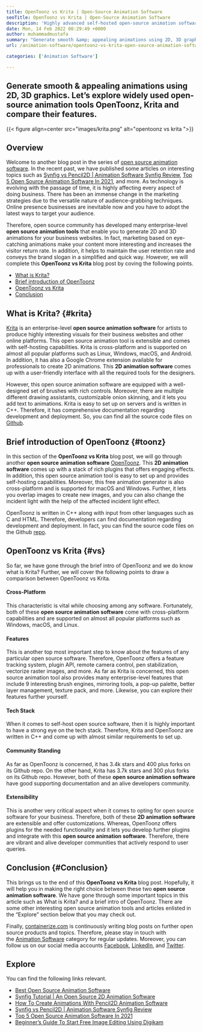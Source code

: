 ```yaml
---
title: OpenToonz vs Krita | Open-Source Animation Software
seoTitle: OpenToonz vs Krita | Open-Source Animation Software
description: 'Highly advanced self-hosted open-source animation software to generate rich 2D & 3D animations. This blog post is about the comparison of OpenToonz vs Krita.'
date: Mon, 14 Feb 2022 08:29:49 +0000
author: muhammadmustafa
summary: "Generate smooth &amp; appealing animations using 2D, 3D graphics. Let's explore widely used open-source animation tools OpenToonz, Krita and compare their features."
url: /animation-software/opentoonz-vs-krita-open-source-animation-software/

categories: ['Animation Software']

---
```

## Generate smooth & appealing animations using 2D, 3D graphics. Let’s explore widely used open-source animation tools OpenToonz, Krita and compare their features.

{{< figure align=center src="images/krita.png" alt="opentoonz vs krita ">}}  

## Overview

Welcome to another blog post in the series of [open source animation software][1]. In the recent past, we have published some articles on interesting topics such as [Synfig vs Pencil2D | Animation Software Synfig Review][2], [Top 5 Open Source Animation Software In 2021][3], and more. As technology is evolving with the passage of time, it is highly affecting every aspect of doing business. There has been an immense change in the marketing strategies due to the versatile nature of audience-grabbing techniques. Online presence businesses are inevitable now and you have to adopt the latest ways to target your audience.

Therefore, open source community has developed many enterprise-level **open source animation tools** that enable you to generate 2D and 3D animations for your business websites. In fact, marketing based on eye-catching animations make your content more interesting and increases the visitor return rate. In addition, it helps to maintain the user retention rate and conveys the brand slogan in a simplified and quick way. However, we will complete this **OpenToonz vs Krita** blog post by coving the following points.

  * [What is Krita?][4]
  * [Brief introduction of OpenToonz][5]
  * [OpenToonz vs Krita][6]
  * [Conclusion][7] 

## What is Krita? {#krita}

[Krita][8] is an enterprise-level **open source animation software** for artists to produce highly interesting visuals for their business websites and other online platforms. This open source animation tool is extensible and comes with self-hosting capabilities. Krita is cross-platform and is supported on almost all popular platforms such as Linux, Windows, macOS, and Android. In addition, it has also a Google Chrome extension available for professionals to create 2D animations. This **2D animation software** comes up with a user-friendly interface with all the required tools for the designers.

However, this open source animation software are equipped with a well-designed set of brushes with rich controls. Moreover, there are multiple different drawing assistants, customizable onion skinning, and it lets you add text to animations. Krita is easy to set up on servers and is written in C++. Therefore, it has comprehensive documentation regarding development and deployment. So, you can find all the source code files on [Github][9].

## Brief introduction of OpenToonz {#toonz}

In this section of the **OpenToonz vs Krita** blog post, we will go through another **open source animation software** [OpenToonz][10]. This **2D animation software** comes up with a stack of rich plugins that offers engaging effects. In addition, this open source animation tool is easy to set up and provides self-hosting capabilities. Moreover, this free animation generator is also cross-platform and is supported for macOS and Windows. Further, it lets you overlap images to create new images, and you can also change the incident light with the help of the affected incident light effect.

OpenToonz is written in C++ along with input from other languages such as C and HTML. Therefore, developers can find documentation regarding development and deployment. In fact, you can find the source code files on the Github [repo][11].

## OpenToonz vs Krita {#vs}

So far, we have gone through the brief intro of OpenToonz and we do know what is Krita? Further, we will cover the following points to draw a comparison between OpenToonz vs Krita.

#### Cross-Platform

This characteristic is vital while choosing among any software. Fortunately, both of these **open source animation software** come with cross-platform capabilities and are supported on almost all popular platforms such as Windows, macOS, and Linux.

#### Features 

This is another top most important step to know about the features of any particular open source software. Therefore, OpenToonz offers a feature tracking system, plugin API, remote camera control, pen stabilization, vectorize raster images, and more. As far as Krita is concerned, this open source animation tool also provides many enterprise-level features that include 9 interesting brush engines, mirroring tools, a pop-up palette, better layer management, texture pack, and more. Likewise, you can explore their features further yourself.

#### Tech Stack

When it comes to self-host open source software, then it is highly important to have a strong eye on the tech stack. Therefore, Krita and OpenToonz are written in C++ and come up with almost similar requirements to set up.

#### Community Standing

As far as OpenToonz is concerned, it has 3.4k stars and 400 plus forks on its Github repo. On the other hand, Krita has 3.7k stars and 300 plus forks on its Github repo. However, both of these **open source animation software** have good supporting documentation and an alive developers community.

#### Extensibility

This is another very critical aspect when it comes to opting for open source software for your business. Therefore, both of these **2D animation software** are extensible and offer customizations. Whereas, OpenToonz offers plugins for the needed functionality and it lets you develop further plugins and integrate with this **open source animation software**. Therefore, there are vibrant and alive developer communities that actively respond to user queries.

## Conclusion {#Conclusion}

This brings us to the end of this **OpenToonz vs Krita** blog post. Hopefully, it will help you in making the right choice between these two **open source animation software**. We have gone through some important topics in this article such as What is Krita? and a brief intro of OpenToonz. There are some other interesting open source animation tools and articles enlisted in the “Explore” section below that you may check out. 

Finally, [containerize.com][12] is continuously writing blog posts on further open source products and topics. Therefore, please stay in touch with the [Animation Software][13] category for regular updates. Moreover, you can follow us on our social media accounts [Facebook][14], [LinkedIn][15], and [Twitter][16].

## Explore

You can find the following links relevant.

  * [Best Open Source Animation Software][13]
  * [Synfig Tutorial | An Open Source 2D Animation Software][17]
  * [How To Create Animations With Pencil2D Animation Software][18]
  * [Synfig vs Pencil2D | Animation Software Synfig Review][2]
  * [Top 5 Open Source Animation Software In 2021][3]
  * [Beginner’s Guide To Start Free Image Editing Using Digikam][19]

##

 [1]: https://blog.containerize.com/category/animation-software/
 [2]: https://blog.containerize.com/2021/09/21/synfig-vs-pencil2d-animation-software-synfig-review/
 [3]: https://blog.containerize.com/2021/07/04/top-5-open-source-animation-software-in-2021/
 [4]: #krita
 [5]: #toonz
 [6]: #vs
 [7]: #Conclusion
 [8]: https://products.containerize.com/animation-software/krita/
 [9]: https://github.com/KDE/krita
 [10]: https://products.containerize.com/animation-software/opentoonz/
 [11]: https://github.com/opentoonz/opentoonz
 [12]: https://www.containerize.com/
 [13]: https://products.containerize.com/animation-software/
 [14]: https://web.facebook.com/containerize
 [15]: https://www.linkedin.com/company/containerize/
 [16]: https://twitter.com/containerize_co
 [17]: https://blog.containerize.com/2021/06/29/synfig-tutorial-an-open-source-2d-animation-software/
 [18]: https://blog.containerize.com/2021/06/21/how-to-create-animations-with-pencil2d-animation-software/
 [19]: https://blog.containerize.com/2021/05/28/beginners-guide-to-start-free-image-editing-using-digikam/